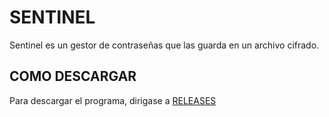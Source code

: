 # SENTINEL
Sentinel es un gestor de contraseñas que las guarda en un archivo cifrado.

## COMO DESCARGAR
Para descargar el programa, dirigase a [RELEASES](https://github.com/RaeZ04/Sentinel/releases/tag/V1.0)
